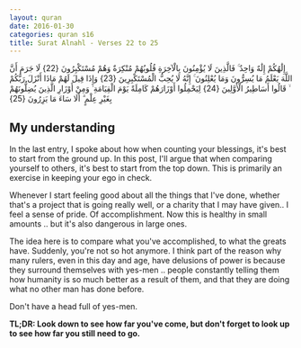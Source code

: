 ```yaml
---
layout: quran
date: 2016-01-30
categories: quran s16
title: Surat Alnahl - Verses 22 to 25
---
```


<div class="quran-verse">إِلَٰهُكُمْ إِلَٰهٌ وَاحِدٌ ۚ فَالَّذِينَ لَا يُؤْمِنُونَ بِالْآخِرَةِ قُلُوبُهُمْ مُنْكِرَةٌ وَهُمْ مُسْتَكْبِرُونَ {22}
لَا جَرَمَ أَنَّ اللَّهَ يَعْلَمُ مَا يُسِرُّونَ وَمَا يُعْلِنُونَ ۚ إِنَّهُ لَا يُحِبُّ الْمُسْتَكْبِرِينَ {23}
وَإِذَا قِيلَ لَهُمْ مَاذَا أَنْزَلَ رَبُّكُمْ ۙ قَالُوا أَسَاطِيرُ الْأَوَّلِينَ {24}
لِيَحْمِلُوا أَوْزَارَهُمْ كَامِلَةً يَوْمَ الْقِيَامَةِ ۙ وَمِنْ أَوْزَارِ الَّذِينَ يُضِلُّونَهُمْ بِغَيْرِ عِلْمٍ ۗ أَلَا سَاءَ مَا يَزِرُونَ {25}</div>

## My understanding

In the last entry, I spoke about how when counting your blessings, it's best to start from the ground up. In this post, I'll argue that when comparing yourself to others, it's best to start from the top down. This is primarily an exercise in keeping your ego in check.

Whenever I start feeling good about all the things that I've done, whether that's a project that is going really well, or a charity that I may have given.. I feel a sense of pride. Of accomplishment. Now this is healthy in small amounts .. but it's also dangerous in large ones.

The idea here is to compare what you've accomplished, to what the greats have. Suddenly, you're not so hot anymore. I think part of the reason why many rulers, even in this day and age, have delusions of power is because they surround themselves with yes-men .. people constantly telling them how humanity is so much better as a result of them, and that they are doing what no other man has done before.

Don't have a head full of yes-men.

**TL;DR: Look down to see how far you've come, but don't forget to look up to see how far you still need to go.**
